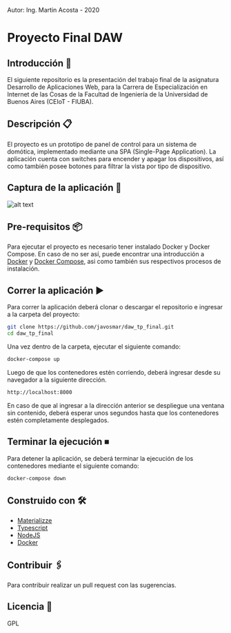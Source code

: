 Autor: Ing. Martin Acosta - 2020
# Proyecto Final DAW
## Introducción 🚀
El siguiente repositorio es la presentación del trabajo final de la asignatura Desarrollo de Aplicaciones Web, para la Carrera de Especialización en Internet de las Cosas de la Facultad de Ingeniería de la Universidad de Buenos Aires (CEIoT - FIUBA).
## Descripción 📋
El proyecto es un prototipo de panel de control para un sistema de domótica, implementado mediante una SPA (Single-Page Application). La aplicación cuenta con switches para encender y apagar los dispositivos, así como también posee botones para filtrar la vista por tipo de dispositivo.
## Captura de la aplicación 📸
![alt text](https://i.ibb.co/mz9Pd0w/smarthome1.png)
## Pre-requisitos 📦
Para ejecutar el proyecto es necesario tener instalado Docker y Docker Compose. En caso de no ser así, puede encontrar una introducción a [Docker](https://iot-es.herokuapp.com/post/details/2) y [Docker Compose](https://iot-es.herokuapp.com/post/details/5), asi como también sus respectivos procesos de instalación.
## Correr la aplicación ▶️
Para correr la aplicación deberá clonar o descargar el repositorio e ingresar a la carpeta del proyecto:
```sh
git clone https://github.com/javosmar/daw_tp_final.git
cd daw_tp_final
```
Una vez dentro de la carpeta, ejecutar el siguiente comando:
```sh
docker-compose up
```
Luego de que los contenedores estén corriendo, deberá ingresar desde su navegador a la siguiente dirección.
```sh
http://localhost:8000
```
En caso de que al ingresar a la dirección anterior se despliegue una ventana sin contenido, deberá esperar unos segundos hasta que los contenedores estén completamente desplegados.
## Terminar la ejecución ⏹
Para detener la aplicación, se deberá terminar la ejecución de los contenedores mediante el siguiente comando:
```sh
docker-compose down
```
## Construido con 🛠️
* [Materializze](https://materializecss.com/)
* [Typescript](https://www.typescriptlang.org/)
* [NodeJS](https://nodejs.org/)
* [Docker](https://www.docker.com/)
## Contribuir 🖇️
Para contribuir realizar un pull request con las sugerencias.
## Licencia 📄
GPL
